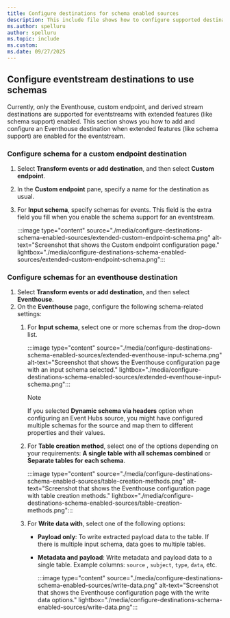 ```yaml
---
title: Configure destinations for schema enabled sources
description: This include file shows how to configure supported destinations for schema enabled sources.
ms.author: spelluru
author: spelluru 
ms.topic: include
ms.custom:
ms.date: 09/27/2025
---
```


## Configure eventstream destinations to use schemas
Currently, only the Eventhouse, custom endpoint, and derived stream destinations are supported for eventstreams with extended features (like schema support) enabled. This section shows you how to add and configure an Eventhouse destination when extended features (like schema support) are enabled for the eventstream. 

### Configure schema for a custom endpoint destination

1. Select **Transform events or add destination**, and then select **Custom endpoint**.
1. In the **Custom endpoint** pane, specify a name for the destination as usual. 
1. For **Input schema**, specify schemas for events. This field is the extra field you fill when you enable the schema support for an eventstream. 

    :::image type="content" source="./media/configure-destinations-schema-enabled-sources/extended-custom-endpoint-schema.png" alt-text="Screenshot that shows the Custom endpoint configuration page." lightbox="./media/configure-destinations-schema-enabled-sources/extended-custom-endpoint-schema.png":::
    

### Configure schemas for an eventhouse destination

1. Select **Transform events or add destination**, and then select **Eventhouse**.
1. On the **Eventhouse** page, configure the following schema-related settings:
    1. For **Input schema**, select one or more schemas from the drop-down list.

        :::image type="content" source="./media/configure-destinations-schema-enabled-sources/extended-eventhouse-input-schema.png" alt-text="Screenshot that shows the Eventhouse configuration page with an input schema selected." lightbox="./media/configure-destinations-schema-enabled-sources/extended-eventhouse-input-schema.png":::

        > [!NOTE]
        > If you selected **Dynamic schema via headers** option when configuring an Event Hubs source, you might have configured multiple schemas for the source and map them to different properties and their values.
    1. For **Table creation method**, select one of the options depending on your requirements: **A single table with all schemas combined** or **Separate tables for each schema**. 
    
        :::image type="content" source="./media/configure-destinations-schema-enabled-sources/table-creation-methods.png" alt-text="Screenshot that shows the Eventhouse configuration page with table creation methods." lightbox="./media/configure-destinations-schema-enabled-sources/table-creation-methods.png"::: 
    1. For **Write data with**, select one of the following options:
        - **Payload only**: To write extracted payload data to the table. If there is multiple input schema, data goes to multiple tables. 
        - **Metadata and payload**: Write metadata and payload data to a single table. Example columns: `source` , `subject`, `type`, `data`, etc.
        
            :::image type="content" source="./media/configure-destinations-schema-enabled-sources/write-data.png" alt-text="Screenshot that shows the Eventhouse configuration page with the write data options." lightbox="./media/configure-destinations-schema-enabled-sources/write-data.png":::         



